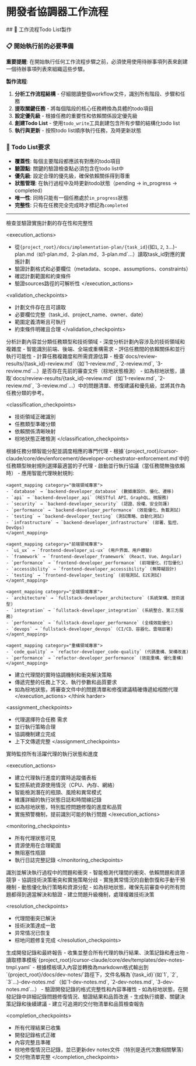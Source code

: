 # 開發者協調器工作流程

<enforcement>
## 🔄 工作流程Todo List製作

### 📋 開始執行前的必要準備

**重要提醒**: 在開始執行任何工作流程步驟之前，必須使用使用待辦事項列表來創建一個待辦事項列表來組織這些步驟。

**製作流程**:
1. **分析工作流程結構** - 仔細閱讀整個workflow文件，識別所有階段、步驟和任務
2. **提取關鍵任務** - 將每個階段的核心任務轉換為具體的todo項目
3. **設定優先級** - 根據任務的重要性和依賴關係設定優先級
4. **創建Todo List** - 使用`todo_write`工具創建包含所有步驟的結構化todo list
5. **執行與更新** - 按照todo list順序執行任務，及時更新狀態

### 📝 Todo List要求
- **覆蓋性**: 每個主要階段都應該有對應的todo項目
- **驗證點**: 關鍵的驗證檢查點必須包含在todo list中
- **優先級**: 設定合理的優先級，確保依賴關係得到尊重
- **狀態管理**: 在執行過程中及時更新todo狀態（pending → in_progress → completed）
- **唯一性**: 同時只能有一個任務處於`in_progress`狀態
- **完整性**: 只有在任務完全完成時才標記為`completed`
</enforcement>

---

<stage name="計劃驗證階段" number="1">
<description>檢查並驗證實施計劃的存在性和完整性</description>

<execution_actions>
- 從`{project_root}/docs/implementation-plan/{task_id}`(如`1`, `2`, `3`...)-plan.md`（如`1-plan.md`, `2-plan.md`, `3-plan.md`...）讀取task_id對應的實施計劃
- 驗證計劃格式和必要欄位（metadata、scope、assumptions、constraints）
- 確認計劃範圍和約束條件
- 驗證sources路徑的可解析性
</execution_actions>

<validation_checkpoints>
- 計劃文件存在且可讀取
- 必要欄位完整（task_id、project_name、owner、date）
- 範圍定義清晰且可執行
- 約束條件明確且合理
</validation_checkpoints>
</stage>

<stage name="任務分類階段" number="2">
<description>分析計劃內容並分類任務類型和技術領域</description>

<think harder>
<execution_actions>
- 深度分析計劃內容涉及的技術領域和複雜度
- 智能識別前端、後端、全端或重構需求
- 評估任務間的依賴關係和並行執行可能性
- 計算任務複雜度和所需資源估算
- 檢查`docs/review-results/{task_id}-review.md`（如`1-review.md`, `2-review.md`, `3-review.md`...）是否存在先前的審查文件（棕地狀態檢測）
- 如為棕地狀態，讀取`docs/review-results/{task_id}-review.md`（如`1-review.md`, `2-review.md`, `3-review.md`...）中的問題清單、修復建議和優先級，並將其作為任務分類的參考。
</execution_actions>
</think harder>

<classification_checkpoints>
- 技術領域正確識別
- 任務類型準確分類
- 依賴關係清晰映射
- 棕地狀態正確檢測
</classification_checkpoints>
</stage>

<stage name="代理分配階段" number="3">
<description>根據任務分類智能分配並調度相應的專門代理</description>

<think harder>
<execution_actions>
- 根據`{project_root}/cursor-claude/core/dev/enforcement/developer-orchestrator-enforcement.md`中的任務類型映射規則選擇最適當的子代理
- 啟動並行執行協議（當任務間無強依賴時）
- 應用智能代理映射規則:

    <agent_mapping category="後端領域專家">
    - `database` → `backend-developer_database` (數據庫設計、優化、遷移)
    - `api` → `backend-developer_api` (RESTful API、GraphQL、微服務)
    - `security` → `backend-developer_security` (認證、授權、安全防護)
    - `performance` → `backend-developer_performance` (效能優化、負載測試)
    - `testing` → `backend-developer_testing` (測試策略、自動化測試)
    - `infrastructure` → `backend-developer_infrastructure` (部署、監控、DevOps)
    </agent_mapping>

    <agent_mapping category="前端領域專家">
    - `ui_ux` → `frontend-developer_ui-ux` (用戶界面、用戶體驗)
    - `framework` → `frontend-developer_framework` (React、Vue、Angular)
    - `performance` → `frontend-developer_performance` (前端優化、打包優化)
    - `accessibility` → `frontend-developer_accessibility` (無障礙設計)
    - `testing` → `frontend-developer_testing` (前端測試、E2E測試)
    </agent_mapping>

    <agent_mapping category="全端領域專家">
    - `architecture` → `fullstack-developer_architecture` (系統架構、技術選型)
    - `integration` → `fullstack-developer_integration` (系統整合、第三方服務)
    - `performance` → `fullstack-developer_performance` (全棧效能優化)
    - `devops` → `fullstack-developer_devops` (CI/CD、容器化、雲端部署)
    </agent_mapping>

    <agent_mapping category="重構領域專家">
    - `code_quality` → `refactor-developer_code-quality` (代碼重構、架構改進)
    - `performance` → `refactor-developer_performance` (效能重構、優化重構)
    </agent_mapping>

- 建立代理間的實時協調機制和衝突解決策略
- 傳遞完整的任務上下文、執行參數和品質要求
- 如為棕地狀態，將審查文件中的問題清單和修復建議精確傳遞給相關代理
</execution_actions>
</think harder>

<assignment_checkpoints>
- 代理選擇符合任務  需求
- 並行執行策略合理
- 協調機制建立完成
- 上下文傳遞完整
</assignment_checkpoints>
</stage>

<stage name="進度監控階段" number="4">
<description>實時監控所有活躍代理的執行狀態和進度</description>

<execution_actions>
- 建立代理執行進度的實時追蹤儀表板
- 監控系統資源使用情況（CPU、內存、網絡）
- 智能檢測潛在的瓶頸、風險和異常模式
- 維護詳細的執行狀態日誌和時間線記錄
- 如為棕地狀態，特別監控問題修復的進度和品質
- 實施預警機制，提前識別可能的執行問題
</execution_actions>

<monitoring_checkpoints>
- 所有代理狀態可見
- 資源使用在合理範圍
- 無阻塞性瓶頸
- 執行日誌完整記錄
</monitoring_checkpoints>
</stage>

<stage name="問題解決階段" number="5">
<description>識別並解決執行過程中的問題和衝突</description>

<think>
<execution_actions>
- 智能檢測代理間的衝突、依賴問題和資源競爭
- 協調技術決策衝突和實施策略分歧
- 實施異常情況的自動恢復和手動干預機制
- 動態優化執行策略和資源分配
- 如為棕地狀態，確保先前審查中的所有問題都得到適當解決和驗證
- 建立問題升級機制，處理複雜技術決策
</execution_actions>
</think>

<resolution_checkpoints>
- 代理間衝突已解決
- 技術決策達成一致
- 异常情况已恢复
- 棕地问题修复完成
</resolution_checkpoints>
</stage>

<stage name="完成報告階段" number="6">
<description>生成開發記錄和最終報告</description>

<think hard>
<execution_actions>
- 收集並整合所有代理的執行結果、決策記錄和產出物
- 讀取標準模板`{project_root}/cursor-claude/core/dev/templates/dev-notes-tmpl.yaml`
- 根據模板填入內容並轉換為markdown格式輸出到`{project_root}/docs/dev-notes/`路徑下，文件名稱為`{task_id}`(如`1`, `2`, `3`...)-dev-notes.md`（如`1-dev-notes.md`, `2-dev-notes.md`, `3-dev-notes.md`...）
- 驗證開發記錄的格式完整性和內容準確性
- 如為棕地狀態，在開發記錄中詳細記錄問題修復情況、驗證結果和品質改進
- 生成執行摘要、關鍵決策記錄和後續建議
- 建立可追溯的交付物清單和品質檢查報告
</execution_actions>
</think hard>

<completion_checkpoints>
- 所有代理結果已收集
- 開發記錄格式正確
- 內容完整且準確
- 棕地修復情況已記錄，並已更新dev notes文件（特別是迭代次數相關擊落）
- 交付物清單完整
</completion_checkpoints>
</stage>

